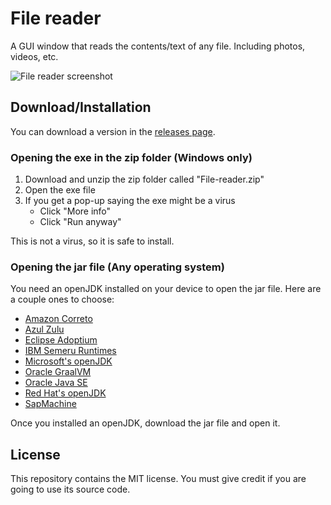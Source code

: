 # File reader

A GUI window that reads the contents/text of any file. Including photos, videos, etc.

![File reader screenshot](https://github.com/user-attachments/assets/e7106214-7a22-4b05-8732-a68157f28bb8)

## Download/Installation

You can download a version in the [releases page](https://github.com/Synthird/File-reader/releases).

### Opening the exe in the zip folder (Windows only)

1. Download and unzip the zip folder called "File-reader.zip"
2. Open the exe file
3. If you get a pop-up saying the exe might be a virus
    - Click "More info"
    - Click "Run anyway"

This is not a virus, so it is safe to install.

### Opening the jar file (Any operating system)

You need an openJDK installed on your device to open the jar file. Here are a couple ones to choose:

- [Amazon Correto](https://aws.amazon.com/corretto/)
- [Azul Zulu](https://www.azul.com/downloads/?package=jdk#zulu)
- [Eclipse Adoptium](https://adoptium.net/)
- [IBM Semeru Runtimes](https://developer.ibm.com/languages/java/semeru-runtimes/)
- [Microsoft's openJDK](https://www.microsoft.com/openjdk)
- [Oracle GraalVM](https://www.graalvm.org/downloads/)
- [Oracle Java SE](https://www.oracle.com/java/technologies/downloads/)
- [Red Hat's openJDK](https://developers.redhat.com/products/openjdk/download)
- [SapMachine](https://sap.github.io/SapMachine/)

Once you installed an openJDK, download the jar file and open it.

## License

This repository contains the MIT license. You must give credit if you are going to use its source code.
